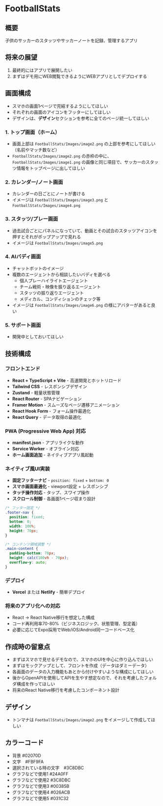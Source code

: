 # FootballStats

## 概要
子供のサッカーのスタッツやサッカーノートを記録、管理するアプリ

## 将来の展望
1. 最終的にはアプリで展開したい
2. まずはデモ用にWEB閲覧できるようにWEBアプリとしてデプロイする

## 画面構成
- スマホの画面1ページで完結するようにしてほしい
- それぞれの画面のアイコンをフッターにしてほしい
- デザインは、**デザイン**セクションを参考に全てのページ統一してほしい

### 1. トップ画面（ホーム）
- 画面上部は `FootballStats/Images/image2.png` の上部を参考にしてほしい（名前やマッチ数など）
- `FootballStats/Images/image2.png` の赤枠の中に、`FootballStats/Images/image1.png` の画像と同じ項目で、サッカーのスタッツ情報をトップページに出してほしい

### 2. カレンダー/ノート画面
- カレンダーの日ごとにノートが書ける
- イメージは `FootballStats/Images/image3.png` と `FootballStats/Images/image4.png`

### 3. スタッツ/プレー画面
- 過去試合ごとにパネルになっていて、動画とその試合のスタッツアイコンを押すとそれがポップアップで見れる
- イメージは `FootballStats/Images/image5.png`

### 4. AIバディ画面
- チャットボットのイメージ
- 複数のエージェントから相談したいバディを選べる
  - 個人プレーハイライトエージェント
  - チーム戦術・映像を振り返るエージェント
  - スタッツの振り返りエージェント
  - メディカル、コンディションのチェック等
- イメージは `FootballStats/Images/image6.png` の様にアバターがあると良い

### 5. サポート画面
- 開発中としておいてほしい

## 技術構成
### フロントエンド
- **React + TypeScript + Vite** - 高速開発とホットリロード
- **Tailwind CSS** - レスポンシブデザイン
- **Zustand** - 軽量状態管理
- **React Router** - SPAナビゲーション
- **Framer Motion** - スムーズなページ遷移アニメーション
- **React Hook Form** - フォーム操作最適化
- **React Query** - データ取得の最適化

### PWA (Progressive Web App) 対応
- **manifest.json** - アプリライクな動作
- **Service Worker** - オフライン対応
- **ホーム画面追加** - ネイティブアプリ風起動

### ネイティブ風UI実装
- **固定フッターナビ** - `position: fixed` + `bottom: 0`
- **スマホ画面最適化** - viewport設定 + レスポンシブ
- **タッチ操作対応** - タップ、スワイプ操作
- **スクロール制御** - 各画面1ページ収まり設計
```css
/* フッター固定 */
.footer-nav {
  position: fixed;
  bottom: 0;
  width: 100%;
  height: 70px;
}

/* コンテンツ領域調整 */
.main-content {
  padding-bottom: 70px;
  height: calc(100vh - 70px);
  overflow-y: auto;
}
```

### デプロイ
- **Vercel** または **Netlify** - 簡単デプロイ

### 将来のアプリ化への対応
- React → React Native移行を想定した構成
- コード再利用率70-80%（ビジネスロジック、状態管理、型定義）
- 必要に応じてExpo採用でWeb/iOS/Android同一コードベース化

## 作成時の留意点
- まずはスマホで見せるデモなので、スマホのUIを中心に作り込んでほしい
- まずはモックアップとして、フロントを作成（データはダミーデータ）
- 各画面のデータの入力機能もあとから付けやすいような構成にしてほしい
- 後からOpenAPIを使用してAPIを生やす想定なので、それを考慮したフォルダ構成を作ってほしい
- 将来のReact Native移行を考慮したコンポーネント設計

## デザイン
- トンマナは `FootballStats/Images/image2.png` をイメージして作成してほしい

## カラーコード
- 背景 #02070D
- 文字　#FBF9FA
- 選択されている時の文字　#3C8DBC
- グラフなどで使用1 #24A0FF
- グラフなどで使用2 #3C8DBC
- グラフなどで使用3 #00385B
- グラフなどで使用4 #026ACB
- グラフなどで使用5 #031C32
